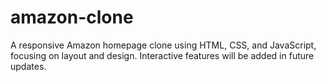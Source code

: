 # amazon-clone
A responsive Amazon homepage clone using HTML, CSS, and JavaScript, focusing on layout and design. Interactive features will be added in future updates.
